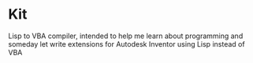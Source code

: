 Kit
===

Lisp to VBA compiler, intended to help me learn about programming and someday let write extensions for
Autodesk Inventor using Lisp instead of VBA

